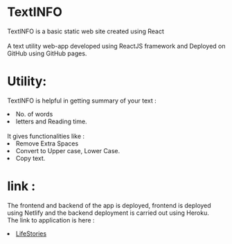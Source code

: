 # TextINFO
  TextINFO is a basic static web site created using React
  <br><br>
  A text utility web-app developed using ReactJS framework and Deployed on GitHub using GitHub pages.
  
# Utility:
  TextINFO is helpful in getting summary of your text :
  <li> No. of words
  <li> letters and Reading time.
  <br><br>
  It gives functionalities like :
  <li> Remove Extra Spaces
  <li> Convert to Upper case, Lower Case.
  <li> Copy text.
    
# link :
  The frontend and backend of the app is deployed, frontend is deployed using Netlify and the backend deployment is carried out using Heroku.
  <br>
  The link to application is here : 
  <li><a href="https://lifestories-app.netlify.app">LifeStories</a>

